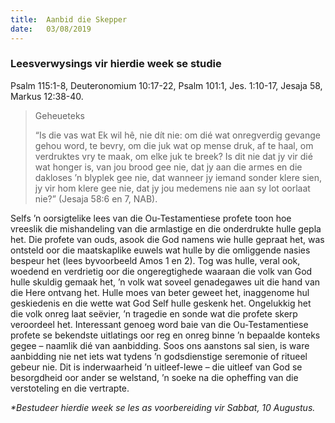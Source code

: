 ```yaml
---
title:  Aanbid die Skepper
date:   03/08/2019
---
```


### Leesverwysings vir hierdie week se studie 
Psalm 115:1-8, Deuteronomium 10:17-22, Psalm 101:1, Jes. 1:10-17, Jesaja 58, Markus 12:38-40. 

> <p>Geheueteks</p> 
> “Is die vas wat Ek wil hê, nie dít nie: om dié wat onregverdig gevange gehou word, te bevry, om die juk wat op mense druk, af te haal, om verdruktes vry te maak, om elke juk te breek? Is dit nie dat jy vir dié wat honger is, van jou brood gee nie, dat jy aan die armes en die dakloses ’n blyplek gee nie, dat wanneer jy iemand sonder klere sien, jy vir hom klere gee nie, dat jy jou medemens nie aan sy lot oorlaat nie?” (Jesaja 58:6 en 7, NAB). 

Selfs ’n oorsigtelike lees van die Ou-Testamentiese profete toon hoe vreeslik die mishandeling van die armlastige en die onderdrukte hulle gepla het. Die profete van ouds, asook die God namens wie hulle gepraat het, was ontsteld oor die maatskaplike euwels wat hulle by die omliggende nasies bespeur het (lees byvoorbeeld Amos 1 en 2). Tog was hulle, veral ook, woedend en verdrietig oor die ongeregtighede waaraan die volk van God hulle skuldig gemaak het, ’n volk wat soveel genadegawes uit die hand van die Here ontvang het. Hulle moes van beter geweet het, inaggenome hul geskiedenis en die wette wat God Self hulle geskenk het. Ongelukkig het die volk onreg laat seëvier, ’n tragedie en sonde wat die profete skerp veroordeel het. Interessant genoeg word baie van die Ou-Testamentiese profete se bekendste uitlatings oor reg en onreg binne ’n bepaalde konteks gegee – naamlik dié van aanbidding. Soos ons aanstons sal sien, is ware aanbidding nie net iets wat tydens ’n godsdienstige seremonie of ritueel gebeur nie. Dit is inderwaarheid ’n uitleef-lewe – die uitleef van God se besorgdheid oor ander se welstand, ’n soeke na die opheffing van die verstoteling en die vertrapte. 

_*Bestudeer hierdie week se les as voorbereiding vir Sabbat, 10 Augustus._